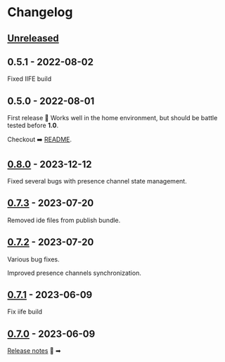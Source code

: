 # Changelog

## [Unreleased](https://github.com/qruto/laravel-wave-client/compare/0.8.0...main)

## 0.5.1 - 2022-08-02

Fixed IIFE build

## 0.5.0 - 2022-08-01

First release  🎉 Works well in the home environment, but should be battle tested before **1.0**.

Checkout ➡️ [README](https://github.com/qruto/laravel-wave/blob/main/README.md).

## [0.8.0](https://github.com/qruto/laravel-wave-client/compare/0.7.3...0.8.0) - 2023-12-12

Fixed several bugs with presence channel state management.

## [0.7.3](https://github.com/qruto/laravel-wave-client/compare/0.7.2...0.7.3) - 2023-07-20

Removed ide files from publish bundle.

## [0.7.2](https://github.com/qruto/laravel-wave-client/compare/0.7.1...0.7.2) - 2023-07-20

Various bug fixes.

Improved presence channels synchronization.

## [0.7.1](https://github.com/qruto/laravel-wave-client/compare/0.7.0...0.7.1) - 2023-06-09

Fix iife build

## [0.7.0](https://github.com/qruto/laravel-wave-client/compare/v0.7.0...0.7.0) - 2023-06-09

[Release notes](https://github.com/qruto/laravel-wave/releases/tag/0.7.0)  📣 ➡︎
